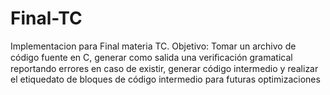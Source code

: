# Final-TC
Implementacion para Final materia TC. Objetivo:  Tomar un archivo de código fuente en C, generar como salida una veriﬁcación gramatical reportando errores en caso de existir, generar código intermedio y realizar el etiquedato de bloques de código intermedio para futuras optimizaciones
